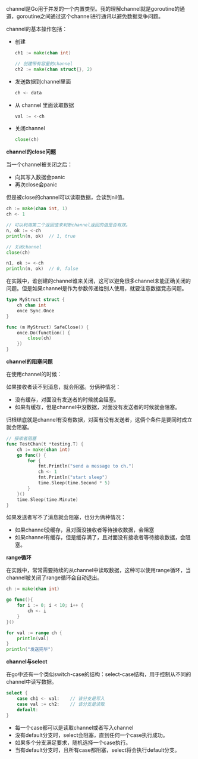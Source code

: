 channel是Go用于并发的一个内置类型。我的理解channel就是goroutine的通道，goroutine之间通过这个channel进行通讯以避免数据竞争问题。

channel的基本操作包括：

- 创建

  ```go
  ch1 := make(chan int)
  
  // 创建带有容量的channel
  ch2 := make(chan struct{}, 2)
  ```

- 发送数据到channel里面

  ```go
  ch <- data
  ```

- 从 channel 里面读取数据

  ```go
  val := <-ch
  ```

- 关闭channel

  ```go
  close(ch)
  ```

  



**channel的close问题**

当一个channel被关闭之后：

- 向其写入数据会panic
- 再次close会panic

但是被close的channel可以读取数据，会读到nil值。

```go
ch := make(chan int, 1)
ch <- 1

// 可以利用第二个返回值来判断channel返回的值是否有效。
n, ok := <-ch
println(n, ok)	// 1, true

// 关闭channel
close(ch)

n1, ok := <-ch	
println(n, ok)	// 0, false
```

在实践中，谁创建的channel谁来关闭，这可以避免很多channel未能正确关闭的问题。但是如果channel是作为参数传递给别人使用，就要注意数据竞态问题。

```go
type MyStruct struct {
    ch chan int
    once Sync.Once
}

func (m MyStruct) SafeClose() {
    once.Do(function() {
        close(ch)
    })
}
```









**channel的阻塞问题**

在使用channel的时候：

如果接收者读不到消息，就会阻塞。分俩种情况：

- 没有缓存，对面没有发送者的时候就会阻塞。
- 如果有缓存，但是channel中没数据，对面没有发送者的时候就会阻塞。

归根结底就是channel有没有数据，对面有没有发送者，这俩个条件是要同时成立就会阻塞。

```go
// 接收者阻塞
func TestChan(t *testing.T) {
	ch := make(chan int)
	go func() {
		for {
			fmt.Println("send a message to ch.")
			ch <- 1
			fmt.Println("start sleep")
			time.Sleep(time.Second * 5)
		}
	}()
	time.Sleep(time.Minute)
}
```



如果发送者写不了消息就会阻塞，也分为俩种情况：

- 如果channel没缓存，且对面没接收者等待接收数据，会阻塞
- 如果channel有缓存，但是缓存满了，且对面没有接收者等待接收数据，会阻塞。







**range循环**

在实践中，常常需要持续的从channel中读取数据，这种可以使用range循环，当channel被关闭了range循环会自动退出。

```go
ch := make(chan int)

go func(){
    for i := 0; i < 10; i++ {
        ch <- i
    }
}()

for val := range ch {
    println(val)
}
println("发送完毕")
```



**channel与select**

在go中还有一个类似switch-case的结构：select-case结构，用于控制从不同的channel中读写数据。

```go
select {
    case ch1 <- val:	// 该分支是写入
    case val := ch2:	// 该分支是读取
    default:
}
```

- 每一个case都可以是读取channel或者写入channel
- 没有default分支时，select会阻塞，直到任何一个case执行成功。
- 如果多个分支满足要求，随机选择一个case执行。
- 当有default分支时，且所有case都阻塞，select将会执行default分支。









